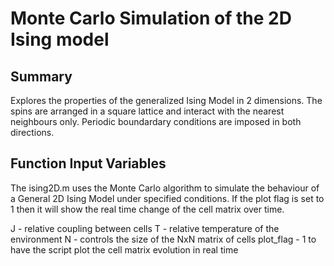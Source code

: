 # Monte Carlo Simulation of the 2D Ising model

## Summary

Explores the properties of the generalized Ising Model in 2 dimensions. The spins are arranged in a square lattice and interact with the nearest neighbours only. 
Periodic boundardary conditions are imposed in both directions. 

## Function Input Variables

The ising2D.m uses the Monte Carlo algorithm to simulate the behaviour of a General 2D Ising Model under specified conditions. If the plot flag is set to 1 then 
it will show the real time change of the cell matrix over time. 

J - relative coupling between cells
T - relative temperature of the environment
N - controls the size of the NxN matrix of cells
plot_flag - 1 to have the script plot the cell matrix evolution in real time



